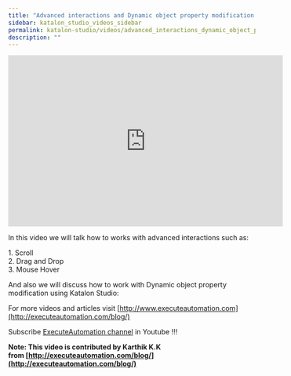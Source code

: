 ```yaml
---
title: "Advanced interactions and Dynamic object property modification using Katalon Studio"
sidebar: katalon_studio_videos_sidebar
permalink: katalon-studio/videos/advanced_interactions_dynamic_object_property_modification_using_katalon_studio.html
description: ""
---
```

<iframe src="https://www.youtube.com/embed/ApT368lbrJg?autoplay=1" width="560" height="349" frameborder="0" allowfullscreen="allowfullscreen">&nbsp;</iframe>

In this video we will talk how to works with advanced interactions such as:

1\. Scroll  
2\. Drag and Drop  
3\. Mouse Hover

And also we will discuss how to work with Dynamic object property modification using Katalon Studio:

For more videos and articles visit [http://www.executeautomation.com](http://executeautomation.com/blog/)

Subscribe [ExecuteAutomation channel](https://www.youtube.com/channel/UCO1aucBAJgFR8odzfXOZ5uw) in Youtube !!!

**Note: This video is contributed by Karthik K.K from [http://executeautomation.com/blog/](http://executeautomation.com/blog/)**